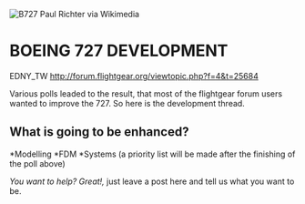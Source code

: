 ![B727 Paul Richter via Wikimedia](http://upload.wikimedia.org/wikipedia/commons/thumb/2/23/Boeing_727-LAB.jpg/800px-Boeing_727-LAB.jpg)

BOEING 727 DEVELOPMENT
==
EDNY_TW
http://forum.flightgear.org/viewtopic.php?f=4&t=25684

Various polls leaded to the result, that most of the flightgear forum users wanted to improve the 727. So here is the development thread.

What is going to be enhanced?
--

*Modelling
*FDM
*Systems (a priority list will be made after the finishing of the poll above)

*You want to help? Great!,* 
just leave a post here and tell us what you want to be.